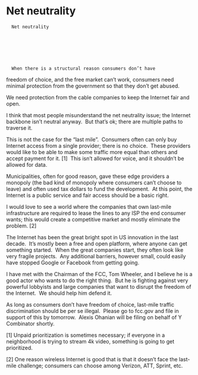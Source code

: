 # Net neutrality


    
  
    

    
      Net neutrality

      
    
  

  
    
      When there is a structural reason consumers don’t have
freedom of choice, and the free market can’t work, consumers need minimal
protection from the government so that they don’t get abused. 

We need protection from the cable companies to keep the Internet fair and open.

I think that most people misunderstand the net neutrality
issue; the Internet backbone isn’t neutral anyway.  But that’s ok; there are multiple paths to
traverse it. 

This is not the case for the “last mile”.  Consumers often can only buy Internet access
from a single provider; there is no choice. 
These providers would like to be able to make some traffic more equal
than others and accept payment for it. [1] 
This isn’t allowed for voice, and it shouldn’t be allowed for data. 

Municipalities, often for good reason, gave these edge
providers a monopoly (the bad kind of monopoly where consumers can’t choose to
leave) and often used tax dollars to fund the development.  At this point, the Internet is a public
service and fair access should be a basic right.

I would love to see a world where the companies that own
last-mile infrastructure are required to lease the lines to any ISP the end
consumer wants; this would create a competitive market and mostly eliminate the
problem. [2]

The Internet has been the great bright spot in US innovation
in the last decade.  It’s mostly been a
free and open platform, where anyone can get something started.  When the great companies start, they often
look like very fragile projects.  Any
additional barriers, however small, could easily have stopped Google or
Facebook from getting going.

I have met with the Chairman of the FCC, Tom Wheeler, and I
believe he is a good actor who wants to do the right thing.  But he is fighting against very powerful
lobbyists and large companies that want to disrupt the freedom of the
Internet.  We should help him defend it.

As long as consumers don’t have freedom of choice, last-mile
traffic discrimination should be per se illegal.  Please go to fcc.gov and file in support of
this by tomorrow.  Alexis Ohanian will be filing on behalf of Y Combinator shortly.

[1] Unpaid prioritization is sometimes necessary; if
everyone in a neighborhood is trying to stream 4k video, something is going to
get prioritized.

[2] One reason wireless Internet is good that is that it
doesn’t face the last-mile challenge; consumers can choose among Verizon, ATT,
Sprint, etc.
    
  


  
